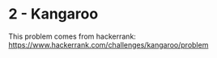 # 2 - Kangaroo
This problem comes from hackerrank: https://www.hackerrank.com/challenges/kangaroo/problem
